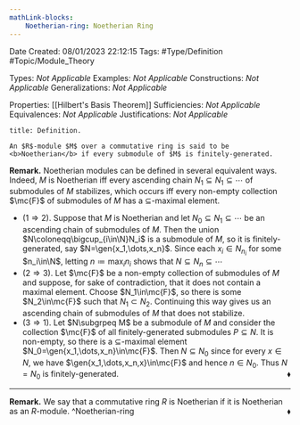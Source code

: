 ```yaml
---
mathLink-blocks:
    Noetherian-ring: Noetherian Ring
---
```


<div class="topSpace"></div>

Date Created: 08/01/2023 22:12:15
Tags: #Type/Definition #Topic/Module_Theory

Types: <i>Not Applicable</i>
Examples: <i>Not Applicable</i>
Constructions: <i>Not Applicable</i>
Generalizations: <i>Not Applicable</i>

Properties: [[Hilbert's Basis Theorem]]
Sufficiencies: <i>Not Applicable</i>
Equivalences: <i>Not Applicable</i>
Justifications: <i>Not Applicable</i>

``` ad-Definition
title: Definition.

An $R$-module $M$ over a commutative ring is said to be <b>Noetherian</b> if every submodule of $M$ is finitely-generated.

```

<b>Remark.</b> Noetherian modules can be defined in several equivalent ways. Indeed, $M$ is Noetherian iff every ascending chain $N_1\subseteq N_1\subseteq\cdots$ of submodules of $M$ stabilizes, which occurs iff every non-empty collection $\mc{F}$ of submodules of $M$ has a $\subseteq$-maximal element.
* ($1\Rightarrow2$). Suppose that $M$ is Noetherian and let $N_0\subseteq N_1\subseteq\cdots$ be an ascending chain of submodules of $M$. Then the union $N\coloneqq\bigcup_{i\in\N}N_i$ is a submodule of $M$, so it is finitely-generated, say $N=\gen{x_1,\dots,x_n}$. Since each $x_i\in N_{n_i}$ for some $n_i\in\N$, letting $n\coloneqq\max_in_i$ shows that $N\subseteq N_n\subseteq\cdots$
* ($2\Rightarrow3$). Let $\mc{F}$ be a non-empty collection of submodules of $M$ and suppose, for sake of contradiction, that it does not contain a maximal element. Choose $N_1\in\mc{F}$, so there is some $N_2\in\mc{F}$ such that $N_1\subset N_2$. Continuing this way gives us an ascending chain of submodules of $M$ that does not stabilize.
* ($3\Rightarrow1$). Let $N\subgrpeq M$ be a submodule of $M$ and consider the collection $\mc{F}$ of all finitely-generated submodules $P\subseteq N$. It is non-empty, so there is a $\subseteq$-maximal element $N_0=\gen{x_1,\dots,x_n}\in\mc{F}$. Then $N\subseteq N_0$ since for every $x\in N$, we have $\gen{x_1,\dots,x_n,x}\in\mc{F}$ and hence $n\in N_0$. Thus $N=N_0$ is finitely-generated.<span style="float:right;">$\blacklozenge$</span>

---

<b>Remark.</b> We say that a commutative ring $R$ is Noetherian if it is Noetherian as an $R$-module.<span style="float:right;">$\blacklozenge$</span>
^Noetherian-ring
